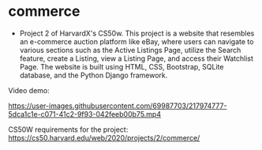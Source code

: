 # commerce

- Project 2 of HarvardX's CS50w. This project is a website that resembles an e-commerce auction platform like eBay, where users can navigate to various sections such as the Active Listings Page, utilize the Search feature, create a Listing, view a Listing Page, and access their Watchlist Page. The website is built using HTML, CSS, Bootstrap, SQLite database, and the Python Django framework.

Video demo:

https://user-images.githubusercontent.com/69987703/217974777-5dca1c1e-c071-41c2-9f93-042feeb00b75.mp4



CS50W requirements for the project: https://cs50.harvard.edu/web/2020/projects/2/commerce/
